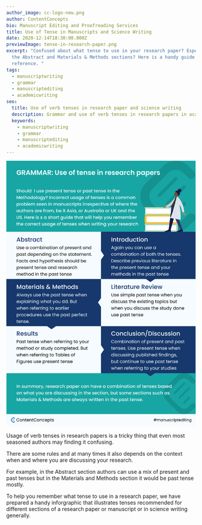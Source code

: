 ```yaml
---
author_image: cc-logo-new.png
author: ContentConcepts
bio: Manuscript Editing and Proofreading Services
title: Use of Tense in Manuscripts and Science Writing
date: 2020-12-14T18:30:00.000Z
previewImage: tense-in-research-paper.png
excerpt: "Confused about what tense to use in your research paper? Especially in
  the Abstract and Materials & Methods sections? Here is a handy guide for quick
  reference. "
tags:
  - manuscriptwriting
  - grammar
  - manuscriptediting
  - academicwriting
seo:
  title: Use of verb tenses in research paper and science writing
  description: Grammar and use of verb tenses in research papers in academic writing
  keywords:
    - manuscriptwriting
    - grammar
    - manuscriptediting
    - academicwriting
---
```



![tense in research paper](tense-in-research-paper.png "Use of tenses in research paper manuscripts")

Usage of verb tenses in research papers is a tricky thing that even most seasoned authors may finding it confusing. 

There are some rules and at many times it also depends on the context when and where you are discussing your research.

For example, in the Abstract section authors can use a mix of present and past tenses but in the Materials and Methods section it would be past tense mostly. 

To help you remember what tense to use in a research paper, we have prepared a handy inforgraphic that illustrates tenses recommended for different sections of a research paper or manuscript or in science writing generally.